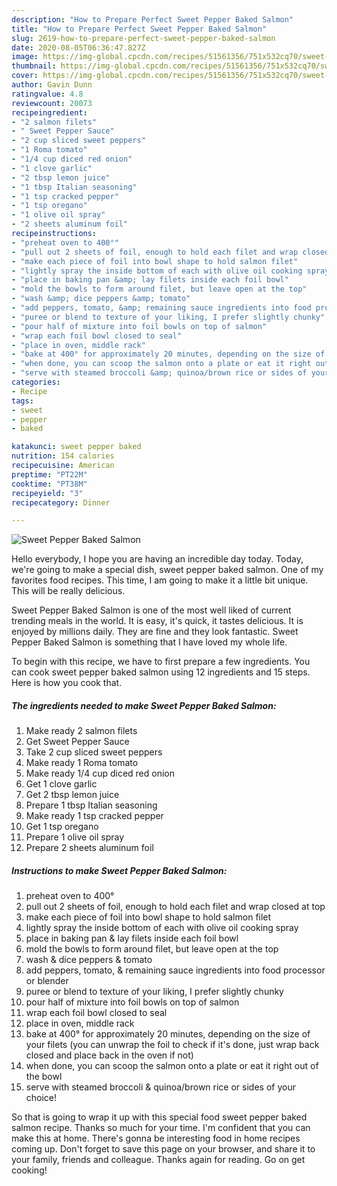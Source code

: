 ```yaml
---
description: "How to Prepare Perfect Sweet Pepper Baked Salmon"
title: "How to Prepare Perfect Sweet Pepper Baked Salmon"
slug: 2619-how-to-prepare-perfect-sweet-pepper-baked-salmon
date: 2020-08-05T06:36:47.827Z
image: https://img-global.cpcdn.com/recipes/51561356/751x532cq70/sweet-pepper-baked-salmon-recipe-main-photo.jpg
thumbnail: https://img-global.cpcdn.com/recipes/51561356/751x532cq70/sweet-pepper-baked-salmon-recipe-main-photo.jpg
cover: https://img-global.cpcdn.com/recipes/51561356/751x532cq70/sweet-pepper-baked-salmon-recipe-main-photo.jpg
author: Gavin Dunn
ratingvalue: 4.8
reviewcount: 20073
recipeingredient:
- "2 salmon filets"
- " Sweet Pepper Sauce"
- "2 cup sliced sweet peppers"
- "1 Roma tomato"
- "1/4 cup diced red onion"
- "1 clove garlic"
- "2 tbsp lemon juice"
- "1 tbsp Italian seasoning"
- "1 tsp cracked pepper"
- "1 tsp oregano"
- "1 olive oil spray"
- "2 sheets aluminum foil"
recipeinstructions:
- "preheat oven to 400°"
- "pull out 2 sheets of foil, enough to hold each filet and wrap closed at top"
- "make each piece of foil into bowl shape to hold salmon filet"
- "lightly spray the inside bottom of each with olive oil cooking spray"
- "place in baking pan &amp; lay filets inside each foil bowl"
- "mold the bowls to form around filet, but leave open at the top"
- "wash &amp; dice peppers &amp; tomato"
- "add peppers, tomato, &amp; remaining sauce ingredients into food processor or blender"
- "puree or blend to texture of your liking, I prefer slightly chunky"
- "pour half of mixture into foil bowls on top of salmon"
- "wrap each foil bowl closed to seal"
- "place in oven, middle rack"
- "bake at 400° for approximately 20 minutes, depending on the size of your filets (you can unwrap the foil to check if it&#39;s done, just wrap back closed and place back in the oven if not)"
- "when done, you can scoop the salmon onto a plate or eat it right out of the bowl"
- "serve with steamed broccoli &amp; quinoa/brown rice or sides of your choice!"
categories:
- Recipe
tags:
- sweet
- pepper
- baked

katakunci: sweet pepper baked 
nutrition: 154 calories
recipecuisine: American
preptime: "PT22M"
cooktime: "PT38M"
recipeyield: "3"
recipecategory: Dinner

---
```



![Sweet Pepper Baked Salmon](https://img-global.cpcdn.com/recipes/51561356/751x532cq70/sweet-pepper-baked-salmon-recipe-main-photo.jpg)

Hello everybody, I hope you are having an incredible day today. Today, we're going to make a special dish, sweet pepper baked salmon. One of my favorites food recipes. This time, I am going to make it a little bit unique. This will be really delicious.



Sweet Pepper Baked Salmon is one of the most well liked of current trending meals in the world. It is easy, it's quick, it tastes delicious. It is enjoyed by millions daily. They are fine and they look fantastic. Sweet Pepper Baked Salmon is something that I have loved my whole life.


To begin with this recipe, we have to first prepare a few ingredients. You can cook sweet pepper baked salmon using 12 ingredients and 15 steps. Here is how you cook that.

<!--inarticleads1-->

##### The ingredients needed to make Sweet Pepper Baked Salmon:

1. Make ready 2 salmon filets
1. Get  Sweet Pepper Sauce
1. Take 2 cup sliced sweet peppers
1. Make ready 1 Roma tomato
1. Make ready 1/4 cup diced red onion
1. Get 1 clove garlic
1. Get 2 tbsp lemon juice
1. Prepare 1 tbsp Italian seasoning
1. Make ready 1 tsp cracked pepper
1. Get 1 tsp oregano
1. Prepare 1 olive oil spray
1. Prepare 2 sheets aluminum foil




<!--inarticleads2-->

##### Instructions to make Sweet Pepper Baked Salmon:

1. preheat oven to 400°
1. pull out 2 sheets of foil, enough to hold each filet and wrap closed at top
1. make each piece of foil into bowl shape to hold salmon filet
1. lightly spray the inside bottom of each with olive oil cooking spray
1. place in baking pan &amp; lay filets inside each foil bowl
1. mold the bowls to form around filet, but leave open at the top
1. wash &amp; dice peppers &amp; tomato
1. add peppers, tomato, &amp; remaining sauce ingredients into food processor or blender
1. puree or blend to texture of your liking, I prefer slightly chunky
1. pour half of mixture into foil bowls on top of salmon
1. wrap each foil bowl closed to seal
1. place in oven, middle rack
1. bake at 400° for approximately 20 minutes, depending on the size of your filets (you can unwrap the foil to check if it&#39;s done, just wrap back closed and place back in the oven if not)
1. when done, you can scoop the salmon onto a plate or eat it right out of the bowl
1. serve with steamed broccoli &amp; quinoa/brown rice or sides of your choice!




So that is going to wrap it up with this special food sweet pepper baked salmon recipe. Thanks so much for your time. I'm confident that you can make this at home. There's gonna be interesting food in home recipes coming up. Don't forget to save this page on your browser, and share it to your family, friends and colleague. Thanks again for reading. Go on get cooking!
